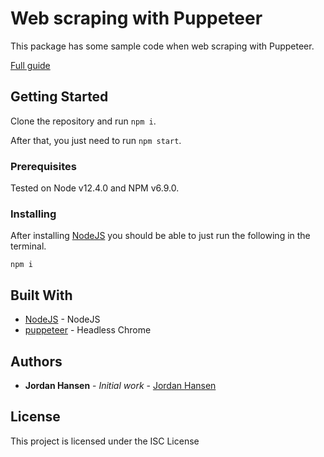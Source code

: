 # Web scraping with Puppeteer

This package has some sample code when web scraping with Puppeteer. 

[Full guide](https://javascriptwebscrapingguy.com/web-scraping-with-puppeteer)

## Getting Started

Clone the repository and run `npm i`. 

After that, you just need to run `npm start`.

### Prerequisites

Tested on Node v12.4.0 and NPM v6.9.0.

### Installing

After installing [NodeJS](https://nodejs.org/en/) you should be able to just run the following in the terminal.

```
npm i
```

## Built With

* [NodeJS](https://nodejs.org/en/) - NodeJS
* [puppeteer](https://pptr.dev/) - Headless Chrome

## Authors

* **Jordan Hansen** - *Initial work* - [Jordan Hansen](https://github.com/aarmora)


## License

This project is licensed under the ISC License

